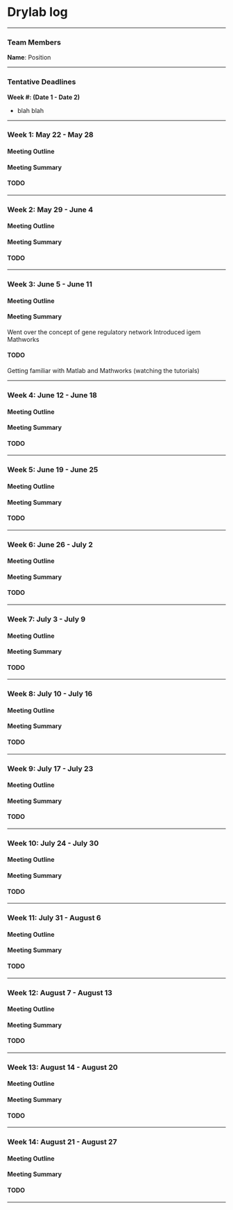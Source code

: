 Drylab log
==============
----
### Team Members

**Name**: Position

----
### Tentative Deadlines

**Week #:  (Date 1 - Date 2)**
- blah blah

----
### Week 1: May 22 - May 28

#### Meeting Outline

#### Meeting Summary

#### TODO

---
### Week 2: May 29 - June 4

#### Meeting Outline

#### Meeting Summary

#### TODO

---
### Week 3: June 5 - June 11

#### Meeting Outline

#### Meeting Summary

Went over the concept of gene regulatory network
Introduced igem Mathworks 

#### TODO
Getting familiar with Matlab and Mathworks (watching the tutorials)

---
### Week 4: June 12 - June 18

#### Meeting Outline

#### Meeting Summary

#### TODO

---
### Week 5: June 19 - June 25

#### Meeting Outline

#### Meeting Summary

#### TODO

---
### Week 6: June 26 - July 2

#### Meeting Outline

#### Meeting Summary

#### TODO

---
### Week 7: July 3 - July 9

#### Meeting Outline

#### Meeting Summary

#### TODO

---
### Week 8: July 10 - July 16

#### Meeting Outline

#### Meeting Summary

#### TODO

---
### Week 9: July 17 - July 23

#### Meeting Outline

#### Meeting Summary

#### TODO

---
### Week 10: July 24 - July 30

#### Meeting Outline

#### Meeting Summary

#### TODO

---
### Week 11: July 31 - August 6

#### Meeting Outline

#### Meeting Summary

#### TODO

---
### Week 12: August 7 - August 13

#### Meeting Outline

#### Meeting Summary

#### TODO

---
### Week 13: August 14 - August 20

#### Meeting Outline

#### Meeting Summary

#### TODO

---
### Week 14: August 21 - August 27

#### Meeting Outline

#### Meeting Summary

#### TODO

---
